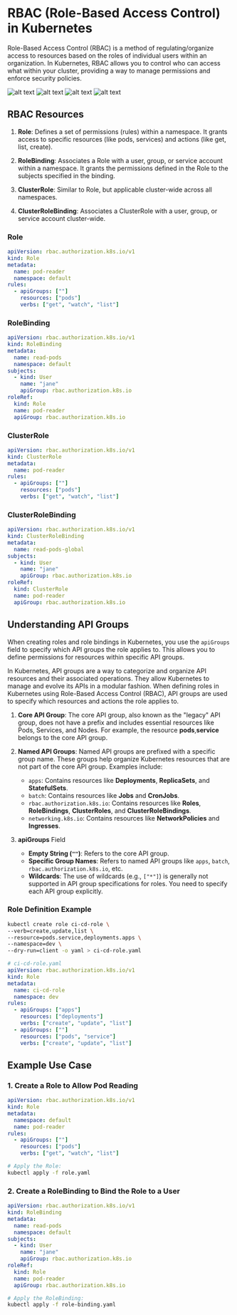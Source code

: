# RBAC (Role-Based Access Control) in Kubernetes

Role-Based Access Control (RBAC) is a method of regulating/organize access to resources based on the roles of individual users within an organization. In Kubernetes, RBAC allows you to control who can access what within your cluster, providing a way to manage permissions and enforce security policies.

![alt text](images/rbac-users.png)
![alt text](images/rbac-roles-guide.png)
![alt text](images/rbac-roles-1.png)
![alt text](images/rbac-roles-2.png)

## RBAC Resources

1. **Role**: Defines a set of permissions (rules) within a namespace. It grants access to specific resources (like pods, services) and actions (like get, list, create).

1. **RoleBinding**: Associates a Role with a user, group, or service account within a namespace. It grants the permissions defined in the Role to the subjects specified in the binding.

1. **ClusterRole**: Similar to Role, but applicable cluster-wide across all namespaces.

1. **ClusterRoleBinding**: Associates a ClusterRole with a user, group, or service account cluster-wide.

### **Role**

```yaml
apiVersion: rbac.authorization.k8s.io/v1
kind: Role
metadata:
  name: pod-reader
  namespace: default
rules:
  - apiGroups: [""]
    resources: ["pods"]
    verbs: ["get", "watch", "list"]
```

### **RoleBinding**

```yaml
apiVersion: rbac.authorization.k8s.io/v1
kind: RoleBinding
metadata:
  name: read-pods
  namespace: default
subjects:
  - kind: User
    name: "jane"
    apiGroup: rbac.authorization.k8s.io
roleRef:
  kind: Role
  name: pod-reader
  apiGroup: rbac.authorization.k8s.io
```

### **ClusterRole**

```yaml
apiVersion: rbac.authorization.k8s.io/v1
kind: ClusterRole
metadata:
  name: pod-reader
rules:
  - apiGroups: [""]
    resources: ["pods"]
    verbs: ["get", "watch", "list"]
```

### **ClusterRoleBinding**

```yaml
apiVersion: rbac.authorization.k8s.io/v1
kind: ClusterRoleBinding
metadata:
  name: read-pods-global
subjects:
  - kind: User
    name: "jane"
    apiGroup: rbac.authorization.k8s.io
roleRef:
  kind: ClusterRole
  name: pod-reader
  apiGroup: rbac.authorization.k8s.io
```

## Understanding API Groups

When creating roles and role bindings in Kubernetes, you use the `apiGroups` field to specify which API groups the role applies to. This allows you to define permissions for resources within specific API groups.

In Kubernetes, API groups are a way to categorize and organize API resources and their associated operations. They allow Kubernetes to manage and evolve its APIs in a modular fashion. When defining roles in Kubernetes using Role-Based Access Control (RBAC), API groups are used to specify which resources and actions the role applies to.

1. **Core API Group**: The core API group, also known as the "legacy" API group, does not have a prefix and includes essential resources like Pods, Services, and Nodes. For example, the resource **pods**,**service** belongs to the core API group.

2. **Named API Groups**: Named API groups are prefixed with a specific group name. These groups help organize Kubernetes resources that are not part of the core API group. Examples include:

   - `apps`: Contains resources like **Deployments**, **ReplicaSets**, and **StatefulSets**.
   - `batch`: Contains resources like **Jobs** and **CronJobs**.
   - `rbac.authorization.k8s.io`: Contains resources like **Roles**, **RoleBindings**, **ClusterRoles**, and **ClusterRoleBindings**.
   - `networking.k8s.io`: Contains resources like **NetworkPolicies** and **Ingresses**.

3. **apiGroups** Field
   - **Empty String (`""`)**: Refers to the core API group.
   - **Specific Group Names**: Refers to named API groups like `apps`, `batch`, `rbac.authorization.k8s.io`, etc.
   - **Wildcards**: The use of wildcards (e.g., `["*"]`) is generally not supported in API group specifications for roles. You need to specify each API group explicitly.

### Role Definition Example

```bash
kubectl create role ci-cd-role \
--verb=create,update,list \
--resource=pods.service,deployments.apps \
--namespace=dev \
--dry-run=client -o yaml > ci-cd-role.yaml
```

```yaml
# ci-cd-role.yaml
apiVersion: rbac.authorization.k8s.io/v1
kind: Role
metadata:
  name: ci-cd-role
  namespace: dev
rules:
  - apiGroups: ["apps"]
    resources: ["deployments"]
    verbs: ["create", "update", "list"]
  - apiGroups: [""]
    resources: ["pods", "service"]
    verbs: ["create", "update", "list"]
```

## Example Use Case

### 1. **Create a Role to Allow Pod Reading**

```yaml
apiVersion: rbac.authorization.k8s.io/v1
kind: Role
metadata:
  namespace: default
  name: pod-reader
rules:
  - apiGroups: [""]
    resources: ["pods"]
    verbs: ["get", "watch", "list"]
```

```sh
# Apply the Role:
kubectl apply -f role.yaml
```

### 2. **Create a RoleBinding to Bind the Role to a User**

```yaml
apiVersion: rbac.authorization.k8s.io/v1
kind: RoleBinding
metadata:
  name: read-pods
  namespace: default
subjects:
  - kind: User
    name: "jane"
    apiGroup: rbac.authorization.k8s.io
roleRef:
  kind: Role
  name: pod-reader
  apiGroup: rbac.authorization.k8s.io
```

```sh
# Apply the RoleBinding:
kubectl apply -f role-binding.yaml
```
